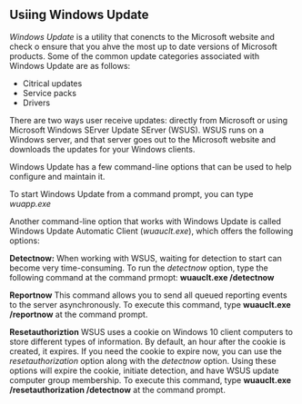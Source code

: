 ## Usiing Windows Update

_Windows Update_ is a utility that conencts to the Microsoft website and check o
ensure that you ahve the most up to date versions of Microsoft products. Some of
the common update categories associated with Windows Update are as follows:

+ Citrical updates
+ Service packs
+ Drivers

There are two ways user receive updates: directly from Microsoft or using
Microsoft Windows SErver Update SErver (WSUS). WSUS runs on a Windows server,
and that server goes out to the Microsoft website and downloads the updates for
your Windows clients.

Windows Update has a few command-line options that can be used to help configure
and maintain it.

To start Windows Update from a command prompt, you can type _wuapp.exe_

Another command-line option that works with Windows Update is called Windows
Update Automatic Client (_wuauclt.exe_), which offers the following options:

__Detectnow:__ When working with WSUS, waiting for detection to start can become
very time-consuming. To run the _detectnow_ option, type the following command
at the command prmopt: __wuauclt.exe /detectnow__

__Reportnow__ This command allows you to send all queued reporting events to the
server asynchronously. To execute this command, type __wuauclt.exe /reportnow__
at the command prompt.

__Resetauthoriztion__ WSUS uses a cookie on Windows 10 client computers to store
different types of information. By default, an hour after the cookie is created,
it expires. If you need the cookie to expire now, you can use the
_resetauthorization_ option along with the _detectnow_ option. Using these
options will expire the cookie, initiate detection, and have WSUS update
computer group membership. To execute this command, type __wuauclt.exe
/resetauthorization /detectnow__ at the command prompt.
